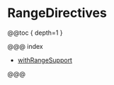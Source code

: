<a id="rangedirectives"></a>
# RangeDirectives

@@toc { depth=1 }

@@@ index

* [withRangeSupport](withRangeSupport.md)

@@@